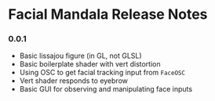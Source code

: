 Facial Mandala Release Notes
============================

### 0.0.1
- Basic lissajou figure (in GL, not GLSL)
- Basic boilerplate shader with vert distortion
- Using OSC to get facial tracking input from `FaceOSC`
- Vert shader responds to eyebrow
- Basic GUI for observing and manipulating face inputs